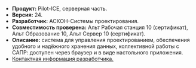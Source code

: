 * **Продукт:** Pilot-ICE, серверная часть.
* **Версия:** 24.
* **Разработчик:** АСКОН-Системы проектирования.
* **Совместимость проверена:** Альт Рабочая станция 10 (сертификат), Альт Образование 10, Альт Сервер 10 (сертификат).
* **Описание:** система для управления проектированием, обеспечения удобного и надёжного хранения данных, коллективной работы с САПР: доступен через браузер и в виде настольного приложения.
* [Контактная информация разработчика.](https://ascon.ru/)
